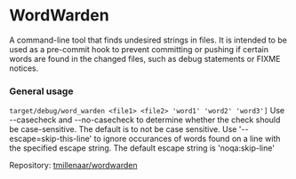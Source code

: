 # WordWarden

A command-line tool that finds undesired strings in files. It is intended to be used as a pre-commit hook to prevent committing or pushing if certain words are found in the changed files, such as debug statements or FIXME notices.

### General usage
`target/debug/word_warden <file1> <file2> 'word1' 'word2' 'word3']`
Use --casecheck and --no-casecheck to determine whether the check should be case-sensitive.
    The default is to not be case sensitive.
Use '--escape=skip-this-line' to ignore occurances of words found on a line with the specified escape string.
    The default escape string is 'noqa:skip-line'

Repository: [tmillenaar/wordwarden](https://github.com/tmillenaar/wordwarden)
